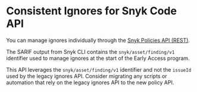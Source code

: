 # Consistent Ignores for Snyk Code API

You can manage ignores individually through the [Snyk Policies API (REST)](https://apidocs.snyk.io/version=2024-10-14~experimental?version=2024-10-15#get-/orgs/-org_id-/policies).&#x20;

The SARIF output from Snyk CLI contains the `snyk/asset/finding/v1` identifier used to manage ignores at the start of the Early Access program.&#x20;

This API leverages the `snyk/asset/finding/v1` identifier and not the `issueId` used by the legacy ignores API. Consider migrating any scripts or automation that rely on the legacy ignores API to the new policy API.
